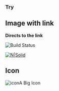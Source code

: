 ### Try
## Image with link

**Directs to the link**

![Build Status](https://img.shields.io/travis/angular/angular-cli/master.svg?label=travis)



[![N|Solid]()](http://apisrv-dashboard-prod-1100.zreem.com/pages/customers/search)

## Icon

![icon](http://www.iconshock.com/img_jpg/SOPHISTIQUE/communications/jpg/256/car_icon.jpg)A Big Icon
